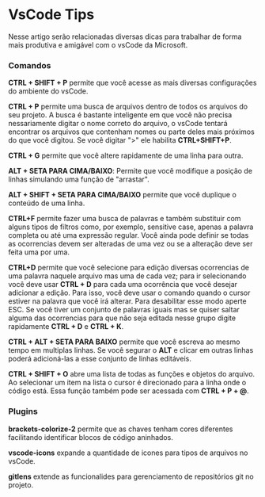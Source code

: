 # VsCode Tips

Nesse artigo serão relacionadas diversas dicas para trabalhar de forma mais produtiva e amigável com o vsCode da Microsoft.

### Comandos

**CTRL + SHIFT + P** permite que você acesse as mais diversas configurações do ambiente do vsCode.

**CTRL + P** permite uma busca de arquivos dentro de todos os arquivos do seu projeto. A busca é bastante inteligente em que você não precisa nessariamente digitar o nome correto do arquivo, o vsCode tentará encontrar os arquivos que contenham nomes ou parte deles mais próximos do que você digitou. Se você digitar ">" ele habilita **CTRL+SHIFT+P**.

**CTRL + G** permite que você altere rapidamente de uma linha para outra.

**ALT + SETA PARA CIMA/BAIXO**: Permite que você modifique a posição de linhas simulando uma função de "arrastar".

**ALT + SHIFT + SETA PARA CIMA/BAIXO** permite que você duplique o conteúdo de uma linha.

**CTRL+F** permite fazer uma busca de palavras e também substituir com alguns tipos de filtros como, por exemplo, sensitive case, apenas a palavra completa ou até uma expressão regular. Você ainda pode definir se todas as ocorrencias devem ser alteradas de uma vez ou se a alteração deve ser feita uma por uma.

**CTRL+D** permite que você selecione para edição diversas ocorrencias de uma palavra naquele arquivo mas uma de cada vez; para ir selecionando você deve usar **CTRL + D** para cada uma ocorrência que você desejar adicionar a edição. Para isso, você deve usar o comando quando o cursor estiver na palavra que você irá alterar. Para desabilitar esse modo aperte ESC. Se você tiver um conjunto de palavras iguais mas se quiser saltar alguma das ocorrencias para que não seja editada nesse grupo digite rapidamente **CTRL + D** e **CTRL + K**.

**CTRL + ALT + SETA PARA BAIXO** permite que você escreva ao mesmo tempo em multiplas linhas. Se você segurar o **ALT** e clicar em outras linhas poderá adicioná-las a esse conjunto de linhas editáveis.

**CTRL + SHIFT + O** abre uma lista de todas as funções e objetos do arquivo. Ao selecionar um item na lista o cursor é direcionado para a linha onde o código está. Essa função também pode ser acessada com **CTRL + P + @**.

### Plugins

**brackets-colorize-2** permite que as chaves tenham cores diferentes facilitando identificar blocos de código aninhados.

**vscode-icons** expande a quantidade de icones para tipos de arquivos no vsCode.

**gitlens** extende as funcionalides para gerenciamento de repositórios git no projeto.
